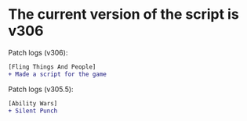 # The current version of the script is v306
Patch logs (v306):  
```diff
[Fling Things And People]
+ Made a script for the game
```

Patch logs (v305.5):  
```diff
[Ability Wars]
+ Silent Punch
```
